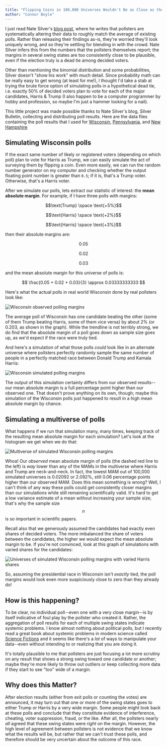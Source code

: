 ```yaml
---
title: "Flipping Coins in 100,000 Universes Wouldn't Be as Close as the Polls in Wisconsin"
author: "Connor Boyle"
---
```


I just read Nate Silver's [blog post](https://www.natesilver.net/p/theres-more-herding-in-swing-state), where he writes
that pollsters are systematically altering their data to roughly match the average of existing polls. Rather than
releasing their findings as-is, they're worried they'll look uniquely wrong, and so they're settling for blending in
with the crowd. Nate Silver infers this from the numbers that the pollsters themselves report; the margins in several
swing states are too consistently close to be plausible, even if the election truly is a dead tie among decided voters.

Other than mentioning the binomial distribution and some probabilities, Silver doesn't "show his work" with much detail.
Since probability math can be really easy to get wrong (at least for me!), I thought I'd take a stab at trying the brute
force option of simulating polls in a hypothetical dead tie, i.e. exactly 50% of decided voters plan to vote for each of
the major candidates, Harris & Trump (I also happen to be a computer programmer by hobby and profession, so maybe I'm
just a hammer looking for a nail).

This little project was made possible thanks to Nate Silver's blog, Silver Bulletin, collecting and distributing poll
results. Here are the data files containing the poll results that I used 
for [Wisconsin](https://static.dwcdn.net/data/PMbPp.csv), [Pennsylvania](https://static.dwcdn.net/data/uyZgi.csv),
and [New Hampshire](https://static.dwcdn.net/data/nLq7K.csv)

## Simulating Wisconsin polls

If the exact same number of likely or registered voters (depending on which poll) plan to vote for Harris as Trump, we
can easily simulate the act of surveying them by flipping a coin. Even more easily, we can run the random number
generator on my computer and checking whether the output floating point number is greater than `0.5`; if it is, that's a
Trump voter. Otherwise, that's a Harris voter.

After we simulate our polls, lets extract our statistic of interest: the **mean absolute margin**. For example, if I have three polls with margins:

$$\text{Trump} \space \text{+5%}$$

$$\text{Harris} \space \text{+2%}$$

$$\text{Harris} \space \text{+3%}$$

then their absolute margins are:

$$\text{0.05}$$

$$\text{0.02}$$

$$\text{0.03}$$

and the mean absolute margin for this universe of polls is:

$$ \frac{0.05 + 0.02 + 0.03}{3} \approx 0.03333333333 $$


Here's what the actual polls in real world Wisconsin done by real pollsters look like:

<img alt="Wisconsin observed polling margins" src="/images/poll_margins/wisconsin_observed_margins.png">

The average poll of Wisconsin has one candidate beating the other (some of them Trump beating Harris, some of them vice
versa) by about 2% (or 0.203, as shown in the graph). While the trendline is not terribly strong, we do find that the
absolute margin of a poll goes down as sample size goes up, as we'd expect if the race were truly tied.

And here's a simulation of what those polls *could* look like in an alternate universe where pollsters perfectly
randomly sample the same number of people in a perfectly matched race between Donald Trump and Kamala Harris:

<img alt="Wisconsin simulated polling margins" src="/images/poll_margins/wisconsin_simulated_margins.png">

The output of this simulation certainly differs from our observed results--our mean absolute margin is a full percentage
point higher than our observed one. That doesn't prove anything on its own, though; maybe this simulation of the
Wisconsin polls just happened to result in a high mean absolute margin by chance.

## Simulating a multiverse of polls

What happens if we run that simulation many, many times, keeping track of the resulting mean absolute margin for each
simulation? Let's look at the histogram we get when we do that:

<img alt="Multiverse of simulated Wisconsin polling margins" src="/images/poll_margins/wisconsin_mam_multiverse.png">

Whoa! Our *observed* mean absolute margin of polls (the dashed red line to the left) is *way* lower than any of the MAMs
in the multiverse where Harris and Trump are neck-and-neck. In fact, the lowest MAM out of 100,000 simulated universes
is 0.02092 or 2.092%, still 0.06 percentage points higher than our observed MAM. Does this mean something is wrong?
Well, I can't think of any way these polls could get consistently closer margins than our simulations while still
remaining scientifically valid. It's hard to get a low variance estimate of a mean without increasing your sample size;
that's why the sample size $$n$$ is so important in scientific papers.

Recall also that we generously assumed the candidates had exactly even shares of decided voters. The more imbalanced the
share of voters between the candidates, the higher we would expect the mean absolute margin to be. If you're not
convinced, look at this graph of simulations with varied shares for the candidates:

<img alt="Universes of simulated Wisconsin polling margins with varied Harris shares" src="/images/poll_margins/wisconsin_harris_shares.png">

So, assuming the presidential race in Wisconsin isn't *exactly* tied, the poll margins would look even more suspiciously
close to zero than they already do!

## How is this happening?

To be clear, no individual poll--even one with a very close margin--is by itself indicative of foul play by the pollster
who created it. Rather, the aggregation of poll results for each of multiple swing states indicate systemic problems. I
know almost nothing about political polls, but I recently read a great book about systemic problems in modern science
called [Science Fictions](https://www.sciencefictions.org/p/book) and it seems like there's a *lot* of ways to
manipulate your data--even without intending to or realizing that you are doing it.

It's totally plausible to me that pollsters are just focusing a lot more scrutiny on any result that shows a strong
swing toward one candidate or another; maybe they're more likely to throw out outliers or keep collecting more data if
they start to see "too" wide of a margin.

## Why does this Matter?

After election results (either from exit polls or counting the votes) are announced, it may turn out that one or more of
the swing states goes to either Trump or Harris by a very wide margin. Some people might look back at these polls and
conclude that they constitute evidence of interference, cheating, voter suppression, fraud, or the like. After all, the
pollsters nearly *all* agreed that these swing states were *right* on the margin. However, the high level of agreement
between pollsters is not evidence that we know what the results will be, but rather that we can't trust these polls, and
therefore should be very *un*certain about the outcome of this race.

